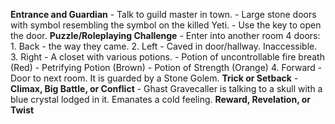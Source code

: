 **Entrance and Guardian**
	- Talk to guild master in town.
	- Large stone doors with symbol resembling the symbol on the killed Yeti.
	- Use the key to open the door.
**Puzzle/Roleplaying Challenge**
	- Enter into another room 4 doors:
		1. Back - the way they came.
		2. Left - Caved in door/hallway. Inaccessible.
		3. Right - A closet with various potions.
			- Potion of uncontrollable fire breath (Red)
			- Petrifying Potion (Brown)
			- Potion of Strength (Orange)
		4. Forward - Door to next room. It is guarded by a Stone Golem.
**Trick or Setback**
	- 
**Climax, Big Battle, or Conflict**
	- Ghast Gravecaller is talking to a skull with a blue crystal lodged in it.  Emanates a cold feeling.
**Reward, Revelation, or Twist**
	